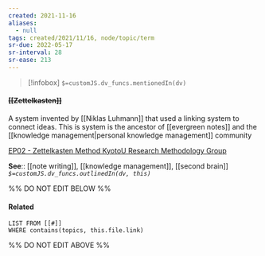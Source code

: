```yaml
---
created: 2021-11-16 
aliases:
  - null
tags: created/2021/11/16, node/topic/term
sr-due: 2022-05-17
sr-interval: 28
sr-ease: 213
---
```

> [!infobox]
`$=customJS.dv_funcs.mentionedIn(dv)`

#### <s class="topic-title">[[Zettelkasten]]</s>

A system invented by [[Niklas Luhmann]] that used a linking system to connect ideas. This is system is the ancestor of [[evergreen notes]] and the [[knowledge management|personal knowledge management]] community

[EP02 - Zettelkasten Method KyotoU Research Methodology Group](https://www.youtube.com/watch?v=mtvVjNgDHrg)

**See**:: [[note writing]], [[knowledge management]], [[second brain]]
*`$=customJS.dv_funcs.outlinedIn(dv, this)`*

%% DO NOT EDIT BELOW %%
#### Related 
```dataview
LIST FROM [[#]]
WHERE contains(topics, this.file.link)
```
%% DO NOT EDIT ABOVE %%
[^1]: [[Obsidian (software)]]

